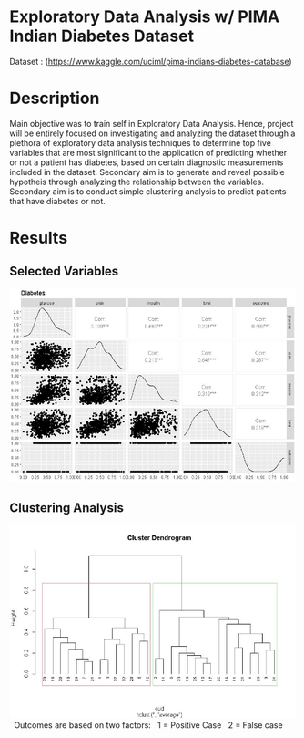 # Exploratory Data Analysis w/ PIMA Indian Diabetes Dataset 
Dataset : (https://www.kaggle.com/uciml/pima-indians-diabetes-database)

# Description
Main objective was to train self in Exploratory Data Analysis. Hence, project will be entirely focused on investigating and analyzing the dataset through a plethora of exploratory data analysis  techniques to determine top five variables that are most significant to the application of predicting whether or not a patient has diabetes, based on certain diagnostic measurements included in the dataset. Secondary aim is to generate and reveal possible hypotheis through analyzing the relationship between the variables. Secondary aim is to conduct simple clustering analysis to predict patients that have diabetes or not.  

# Results
Selected Variables
-------------------------
![top five var](/results/var-correlation.JPG)
 

Clustering Analysis 
-------------------------
![dendrogram](/results/cluster-test.JPG) &nbsp;
Outcomes are based on two factors: &nbsp;
1 = Positive Case &nbsp;
2 = False case &nbsp;
